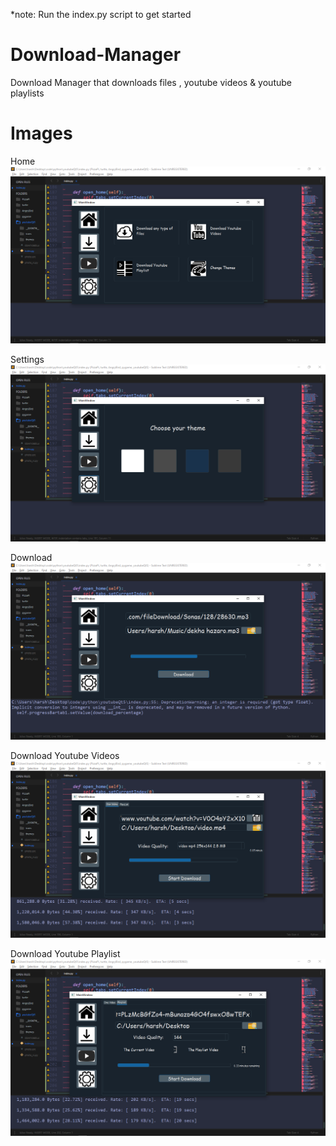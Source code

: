 *note: Run the index.py script to get started

# Download-Manager
Download Manager that downloads files , youtube videos &amp; youtube playlists

# Images

Home
![](Screenshots/2020-05-30.png)

Settings
![](Screenshots/2020-05-30%20(1).png)

Download
![](Screenshots/2020-05-30%20(3).png)

Download Youtube Videos
![](Screenshots/2020-05-30%20(4).png)

Download Youtube Playlist
![](Screenshots/2020-05-30%20(5).png)

